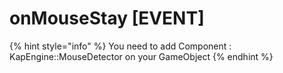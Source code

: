 # onMouseStay \[EVENT]

{% hint style="info" %}
You need to add Component : KapEngine::MouseDetector on your GameObject
{% endhint %}
